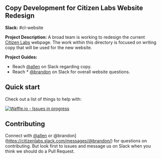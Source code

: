 ## Copy Development for Citizen Labs Website Redesign

**Slack:** #cl-website

**Project Description:**
A broad team is working to redesign the current [Citizen Labs]() webpage. The work within this directory is focused on writing copy that will be used for the new website.

**Project Guides:**  
* Reach [@allen](https://citizenlabs.slack.com/messages/@allen/) on Slack regarding copy.
* Reach * [@brandon](https://citizenlabs.slack.com/messages/@brandon/) on Slack for overall website questions.

## Quick start

Check out a list of things to help with:

[![Waffle.io - Issues in progress](https://badge.waffle.io/citizenlabsgr/website.png?label=in%20progress&title=In%20Progress)](http://waffle.io/citizenlabsgr/website)


## Contributing

Connect with [@allen](https://citizenlabs.slack.com/messages/@allen/) or @brandon](https://citizenlabs.slack.com/messages/@brandon/) for questions on contributing. But look first to issues and message us on Slack when you think we should do a Pull Request.

